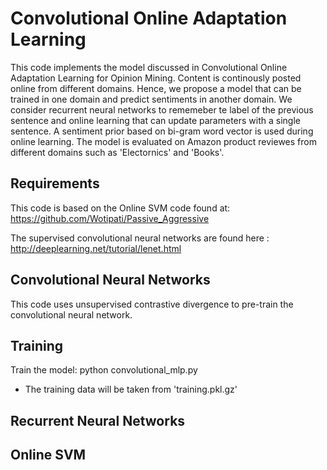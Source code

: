 Convolutional Online Adaptation Learning
===
This code implements the model discussed in Convolutional Online Adaptation Learning for Opinion Mining. Content is continously posted online from different domains. Hence, we propose a model that can be trained in one domain and predict sentiments in another domain. We consider recurrent neural networks to rememeber te label of the previous sentence and online learning that can update parameters with a single sentence. A sentiment prior based on bi-gram word vector is used during online learning. The model is evaluated on Amazon product reviewes from different domains such as 'Electornics' and 'Books'.



Requirements
---
This code is based on the Online SVM code found at:
https://github.com/Wotipati/Passive_Aggressive

The supervised convolutional neural networks are found here :
http://deeplearning.net/tutorial/lenet.html

Convolutional Neural Networks 
---
This code uses unsupervised contrastive divergence to pre-train the convolutional neural network. 

Training
---
Train the model:
python convolutional_mlp.py
 - The training data will be taken from 'training.pkl.gz'

Recurrent Neural Networks
---

Online SVM
---

